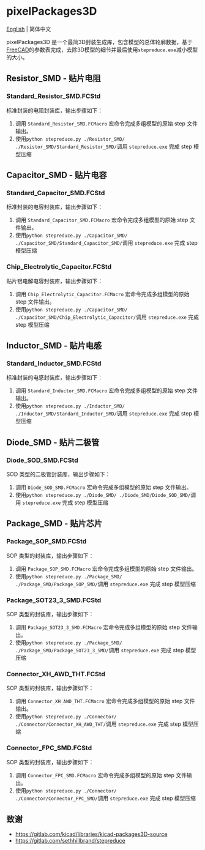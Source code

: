 # pixelPackages3D

 [English](.\README_EN.md) | 简体中文

pixelPackages3D 是一个最简3D封装生成库，包含模型的总体轮廓数据，基于[FreeCAD](https://www.freecad.org/)的参数表完成，去除3D模型的细节并最后使用`stepreduce.exe`减小模型的大小。

## Resistor_SMD - 贴片电阻

### Standard_Resistor_SMD.FCStd

标准封装的电阻封装库，输出步骤如下：

1. 调用 `Standard_Resistor_SMD.FCMacro` 宏命令完成多组模型的原始 step 文件输出。
2. 使用`python stepreduce.py ./Resistor_SMD/ ./Resistor_SMD/Standard_Resistor_SMD/`调用 `stepreduce.exe` 完成 step 模型压缩

## Capacitor_SMD - 贴片电容

### Standard_Capacitor_SMD.FCStd

标准封装的电容封装库，输出步骤如下：

1. 调用 `Standard_Capacitor_SMD.FCMacro` 宏命令完成多组模型的原始 step 文件输出。
2. 使用`python stepreduce.py ./Capacitor_SMD/ ./Capacitor_SMD/Standard_Capacitor_SMD/`调用 `stepreduce.exe` 完成 step 模型压缩

### Chip_Electrolytic_Capacitor.FCStd

贴片铝电解电容封装库，输出步骤如下：

1. 调用 `Chip_Electrolytic_Capacitor.FCMacro` 宏命令完成多组模型的原始 step 文件输出。
2. 使用`python stepreduce.py ./Capacitor_SMD/ ./Capacitor_SMD/Chip_Electrolytic_Capacitor/`调用 `stepreduce.exe` 完成 step 模型压缩

## Inductor_SMD - 贴片电感

### Standard_Inductor_SMD.FCStd

标准封装的电感封装库，输出步骤如下：

1. 调用 `Standard_Inductor_SMD.FCMacro` 宏命令完成多组模型的原始 step 文件输出。
2. 使用`python stepreduce.py ./Inductor_SMD/ ./Inductor_SMD/Standard_Inductor_SMD/`调用 `stepreduce.exe` 完成 step 模型压缩

## Diode_SMD - 贴片二极管

### Diode_SOD_SMD.FCStd

SOD 类型的二极管封装库，输出步骤如下：

1. 调用 `Diode_SOD_SMD.FCMacro` 宏命令完成多组模型的原始 step 文件输出。
2. 使用`python stepreduce.py ./Diode_SMD/ ./Diode_SMD/Diode_SOD_SMD/`调用 `stepreduce.exe` 完成 step 模型压缩

## Package_SMD - 贴片芯片

### Package_SOP_SMD.FCStd

SOP 类型的封装库，输出步骤如下：

1. 调用 `Package_SOP_SMD.FCMacro` 宏命令完成多组模型的原始 step 文件输出。
2. 使用`python stepreduce.py ./Package_SMD/ ./Package_SMD/Package_SOP_SMD/`调用 `stepreduce.exe` 完成 step 模型压缩

### Package_SOT23_3_SMD.FCStd

SOP 类型的封装库，输出步骤如下：

1. 调用 `Package_SOT23_3_SMD.FCMacro` 宏命令完成多组模型的原始 step 文件输出。
2. 使用`python stepreduce.py ./Package_SMD/ ./Package_SMD/Package_SOT23_3_SMD/`调用 `stepreduce.exe` 完成 step 模型压缩

### Connector_XH_AWD_THT.FCStd

SOP 类型的封装库，输出步骤如下：

1. 调用 `Connector_XH_AWD_THT.FCMacro` 宏命令完成多组模型的原始 step 文件输出。
2. 使用`python stepreduce.py ./Connector/ ./Connector/Connector_XH_AWD_THT/`调用 `stepreduce.exe` 完成 step 模型压缩

### Connector_FPC_SMD.FCStd

SOP 类型的封装库，输出步骤如下：

1. 调用 `Connector_FPC_SMD.FCMacro` 宏命令完成多组模型的原始 step 文件输出。
2. 使用`python stepreduce.py ./Connector/ ./Connector/Connector_FPC_SMD/`调用 `stepreduce.exe` 完成 step 模型压缩

## 致谢

- <https://gitlab.com/kicad/libraries/kicad-packages3D-source>
- <https://gitlab.com/sethhillbrand/stepreduce>
